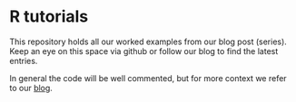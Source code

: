 # R tutorials

This repository holds all our worked examples from our blog post (series). Keep an eye on this space via github or follow our blog to find the latest entries.

In general the code will be well commented, but for more context we refer to our [blog](https://bluegreen.ai/post/).
